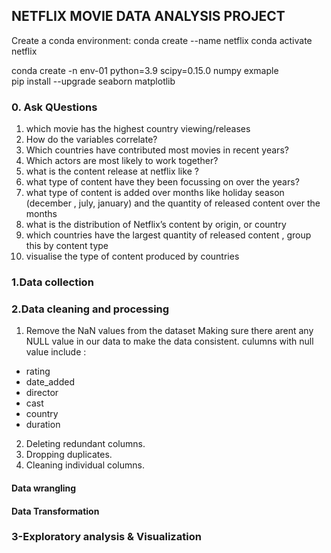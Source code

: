## NETFLIX MOVIE DATA ANALYSIS PROJECT
Create a conda environment:
 conda create --name netflix
 conda activate netflix 

 conda create -n env-01 python=3.9 scipy=0.15.0 numpy exmaple   
 pip install --upgrade seaborn matplotlib

### 0. Ask QUestions
1. which movie has the highest country viewing/releases
2. How do the variables correlate?
3. Which countries have contributed most movies in recent years?
4. Which actors are most likely to work together?
5. what is the content release at netflix like ?
6. what type of content have they been focussing on over the years?
7. what type of content is added over months like holiday season (december , july, january) and the quantity of released content over the months
8. what is the distribution of Netflix’s content by origin, or country
9. which countries have the largest quantity of released content , group this by content type
10. visualise the type of content produced by countries 


### 1.Data collection

### 2.Data cleaning and processing
1. Remove the NaN values from the dataset
Making sure there arent any NULL value in our data to make the data consistent.
culumns with null value include :
- rating
- date_added
- director
- cast
- country
- duration

2. Deleting redundant columns.
3. Dropping duplicates.
4. Cleaning individual columns.

#### Data wrangling 

#### Data Transformation

### 3-Exploratory analysis & Visualization